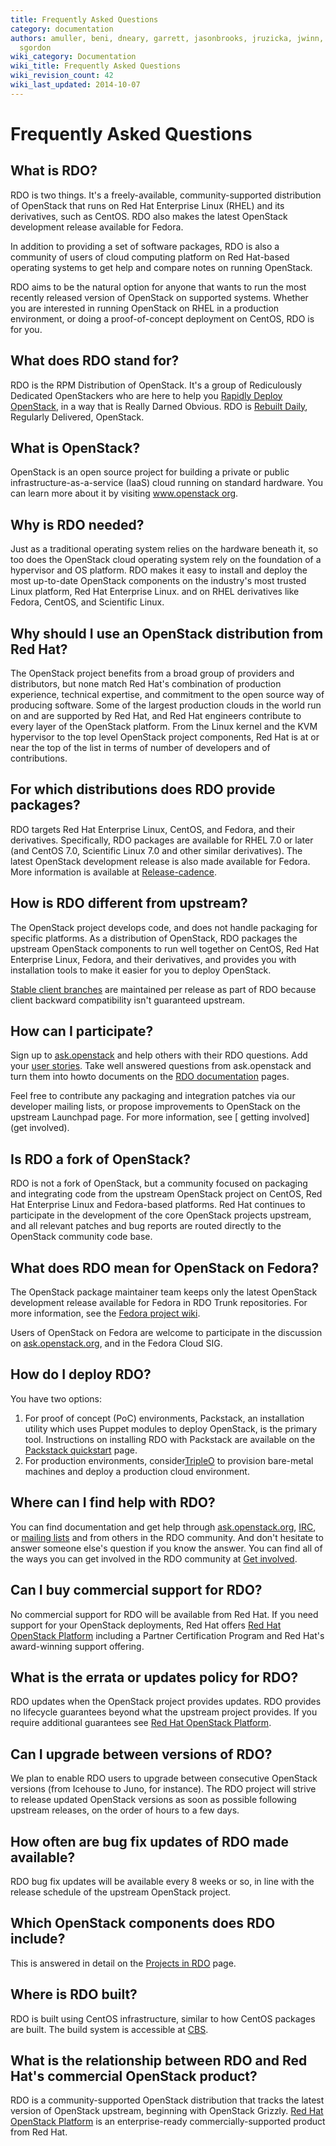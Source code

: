 ```yaml
---
title: Frequently Asked Questions
category: documentation
authors: amuller, beni, dneary, garrett, jasonbrooks, jruzicka, jwinn, kashyap, rbowen,
  sgordon
wiki_category: Documentation
wiki_title: Frequently Asked Questions
wiki_revision_count: 42
wiki_last_updated: 2014-10-07
---
```


# Frequently Asked Questions

## What is RDO?

RDO is two things. It's a freely-available, community-supported distribution of OpenStack that runs on Red Hat Enterprise Linux (RHEL) and its derivatives, such as CentOS. RDO also makes the latest OpenStack development release available for Fedora.

In addition to providing a set of software packages, RDO is also a community of users of cloud computing platform on Red Hat-based operating systems to get help and compare notes on running OpenStack.

RDO aims to be the natural option for anyone that wants to run the most recently released version of OpenStack on supported systems. Whether you are interested in running OpenStack on RHEL in a production environment, or doing a proof-of-concept deployment on CentOS, RDO is for you.

## What does RDO stand for?

RDO is the RPM Distribution of OpenStack. It's a group of Rediculously
Dedicated OpenStackers who are here to help you [Rapidly Deploy OpenStack](/quickstart),
in a way that is Really Darned Obvious. RDO is [Rebuilt
Daily](http://trunk.rdoproject.org), Regularly Delivered, OpenStack.

## What is OpenStack?

OpenStack is an open source project for building a private or public infrastructure-as-a-service (IaaS) cloud running on standard hardware. You can learn more about it by visiting [www.openstack org](http://www.openstack.org/).

## Why is RDO needed?

Just as a traditional operating system relies on the hardware beneath it, so too does the OpenStack cloud operating system rely on the foundation of a hypervisor and OS platform. RDO makes it easy to install and deploy the most up-to-date OpenStack components on the industry's most trusted Linux platform, Red Hat Enterprise Linux. and on RHEL derivatives like Fedora, CentOS, and Scientific Linux.

## Why should I use an OpenStack distribution from Red Hat?

The OpenStack project benefits from a broad group of providers and distributors, but none match Red Hat's combination of production experience, technical expertise, and commitment to the open source way of producing software. Some of the largest production clouds in the world run on and are supported by Red Hat, and Red Hat engineers contribute to every layer of the OpenStack platform. From the Linux kernel and the KVM hypervisor to the top level OpenStack project components, Red Hat is at or near the top of the list in terms of number of developers and of contributions.

## For which distributions does RDO provide packages?

RDO targets Red Hat Enterprise Linux, CentOS, and Fedora, and their derivatives. Specifically, RDO packages are available for RHEL 7.0 or later (and CentOS 7.0, Scientific Linux 7.0 and other similar derivatives). The latest OpenStack development release is also made available for Fedora. More information is available at [Release-cadence](release-cadence).

## How is RDO different from upstream?

The OpenStack project develops code, and does not handle packaging for specific platforms. As a distribution of OpenStack, RDO packages the upstream OpenStack components to run well together on CentOS, Red Hat Enterprise Linux, Fedora, and their derivatives, and provides you with installation tools to make it easier for you to deploy OpenStack.

[Stable client branches](Clients) are maintained per release as part of RDO because client backward compatibility isn't guaranteed upstream.

## How can I participate?

Sign up to [ask.openstack](https://ask.openstack.org/) and help others with their RDO questions. Add your [user stories](/user-stories/). Take well answered questions from ask.openstack and turn them into howto documents on the [RDO documentation](/documentation/) pages.

Feel free to contribute any packaging and integration patches via our developer mailing lists, or propose improvements to OpenStack on the upstream Launchpad page. For more information, see [ getting involved](get involved).

## Is RDO a fork of OpenStack?

RDO is not a fork of OpenStack, but a community focused on packaging and integrating code from the upstream OpenStack project on CentOS, Red Hat Enterprise Linux and Fedora-based platforms. Red Hat continues to participate in the development of the core OpenStack projects upstream, and all relevant patches and bug reports are routed directly to the OpenStack community code base.

## What does RDO mean for OpenStack on Fedora?

The OpenStack package maintainer team keeps only the latest OpenStack development release available for Fedora in RDO Trunk repositories. For more information, see the [Fedora project wiki](http://fedoraproject.org/wiki/OpenStack).

Users of OpenStack on Fedora are welcome to participate in the discussion on [ask.openstack.org](https://ask.openstack.org/), and in the Fedora Cloud SIG.

## How do I deploy RDO?

You have two options:

1. For proof of concept (PoC) environments, Packstack, an installation utility which uses Puppet modules to deploy OpenStack, is the primary tool. Instructions on installing RDO with Packstack are available on the [Packstack quickstart](/install/quickstart) page.
2. For production environments, consider[TripleO](/tripleo) to provision bare-metal machines and deploy a production cloud environment.

## Where can I find help with RDO?

You can find documentation and get help through [ask.openstack.org](https://ask.openstack.org/), [IRC](/community/#discuss), or [mailing lists](Mailing_lists) and from others in the RDO community. And don't hesitate to answer someone else's question if you know the answer. You can find all of the ways you can get involved in the RDO community at [Get involved](/community/).

## Can I buy commercial support for RDO?

No commercial support for RDO will be available from Red Hat. If you need support for your OpenStack deployments, Red Hat offers [Red Hat OpenStack Platform](https://access.redhat.com/products/red-hat-openstack-platform) including a Partner Certification Program and Red Hat's award-winning support offering.

## What is the errata or updates policy for RDO?

RDO updates when the OpenStack project provides updates. RDO provides no lifecycle guarantees beyond what the upstream project provides. If you require additional guarantees see [Red Hat OpenStack Platform](https://access.redhat.com/products/red-hat-openstack-platform).

## Can I upgrade between versions of RDO?

We plan to enable RDO users to upgrade between consecutive OpenStack versions (from Icehouse to Juno, for instance). The RDO project will strive to release updated OpenStack versions as soon as possible following upstream releases, on the order of hours to a few days.

## How often are bug fix updates of RDO made available?

RDO bug fix updates will be available every 8 weeks or so, in line with the release schedule of the upstream OpenStack project.

## Which OpenStack components does RDO include?

This is answered in detail on the [Projects in RDO](/rdo/projectsinrdo/) page.

## Where is RDO built?

RDO is built using CentOS infrastructure, similar to how CentOS packages are built. The build system is accessible at [CBS](http://cbs.centos.org/koji/).

## What is the relationship between RDO and Red Hat's commercial OpenStack product?

RDO is a community-supported OpenStack distribution that tracks the latest version of OpenStack upstream, beginning with OpenStack Grizzly. [Red Hat OpenStack Platform](http://www.redhat.com/en/technologies/linux-platforms/openstack-platform) is an enterprise-ready commercially-supported product from Red Hat.

